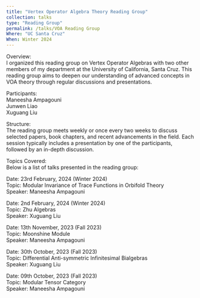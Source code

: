 ```yaml
---
title: "Vertex Operator Algebra Theory Reading Group"
collection: talks
type: "Reading Group"
permalink: /talks/VOA Reading Group
Where: "UC Santa Cruz"
When: Winter 2024
---
```


Overview:  <br>
I organized this reading group on Vertex Operator Algebras with two other members of my department at the University of California, Santa Cruz. This reading group aims to deepen our understanding of advanced concepts in VOA theory through regular discussions and presentations.

Participants:  <br>
Maneesha Ampagouni  <br>
Junwen Liao  <br>
Xuguang Liu  <br>

Structure:  <br>
The reading group meets weekly or once every two weeks to discuss selected papers, book chapters, and recent advancements in the field. Each session typically includes a presentation by one of the participants, followed by an in-depth discussion.

Topics Covered:  <br>
Below is a list of talks presented in the reading group:  <br>

Date: 23rd February, 2024 (Winter 2024)   <br>
Topic: Modular Invariance of Trace Functions in Orbifold Theory  <br>
Speaker: Maneesha Ampagouni  <br>

Date: 2nd February, 2024 (Winter 2024)   <br>
Topic: Zhu Algebras  <br>
Speaker: Xuguang Liu  <br>

Date: 13th November, 2023 (Fall 2023)   <br>
Topic: Moonshine Module  <br>
Speaker: Maneesha Ampagouni  <br>

Date: 30th October, 2023 (Fall 2023)   <br>
Topic: Differential Anti-symmetric Infinitesimal Bialgebras  <br>
Speaker: Xuguang Liu  <br>

Date: 09th October, 2023 (Fall 2023)   <br>
Topic: Modular Tensor Category  <br>
Speaker: Maneesha Ampagouni  <br>








